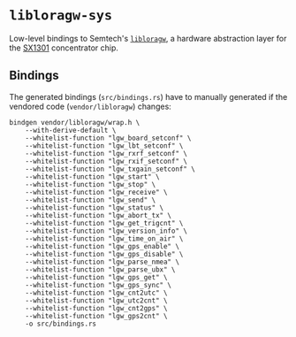 # `libloragw-sys`

Low-level bindings to Semtech's
[`libloragw`](https://github.com/Lora-net/lora_gateway/tree/master/libloragw),
a hardware abstraction layer for the
[SX1301](https://www.semtech.com/products/wireless-rf/lora-gateways/sx1301)
concentrator chip.

## Bindings

The generated bindings (`src/bindings.rs`) have to manually generated
if the vendored code (`vendor/libloragw`) changes:

```
bindgen vendor/libloragw/wrap.h \
    --with-derive-default \
    --whitelist-function "lgw_board_setconf" \
    --whitelist-function "lgw_lbt_setconf" \
    --whitelist-function "lgw_rxrf_setconf" \
    --whitelist-function "lgw_rxif_setconf" \
    --whitelist-function "lgw_txgain_setconf" \
    --whitelist-function "lgw_start" \
    --whitelist-function "lgw_stop" \
    --whitelist-function "lgw_receive" \
    --whitelist-function "lgw_send" \
    --whitelist-function "lgw_status" \
    --whitelist-function "lgw_abort_tx" \
    --whitelist-function "lgw_get_trigcnt" \
    --whitelist-function "lgw_version_info" \
    --whitelist-function "lgw_time_on_air" \
    --whitelist-function "lgw_gps_enable" \
    --whitelist-function "lgw_gps_disable" \
    --whitelist-function "lgw_parse_nmea" \
    --whitelist-function "lgw_parse_ubx" \
    --whitelist-function "lgw_gps_get" \
    --whitelist-function "lgw_gps_sync" \
    --whitelist-function "lgw_cnt2utc" \
    --whitelist-function "lgw_utc2cnt" \
    --whitelist-function "lgw_cnt2gps" \
    --whitelist-function "lgw_gps2cnt" \
    -o src/bindings.rs
```
